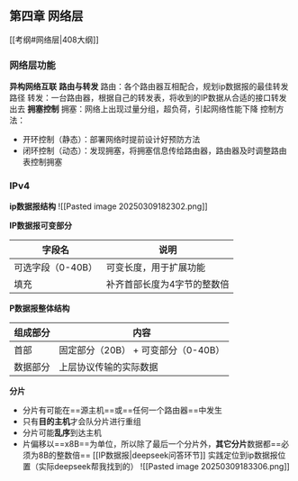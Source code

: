 ## 第四章 网络层
[[考纲#网络层|408大纲]]
### 网络层功能
**异构网络互联**
 **路由与转发**
 路由：各个路由器互相配合，规划ip数据报的最佳转发路径
 转发：一台路由器，根据自己的转发表，将收到的IP数据从合适的接口转发出去
 **拥塞控制**
 拥塞：网络上出现过量分组，超负荷，引起网络性能下降
 控制方法：
 - 开环控制（静态）：部署网络时提前设计好预防方法
 - 闭环控制（动态）：发现拥塞，将拥塞信息传给路由器，路由器及时调整路由表控制拥塞
### IPv4
**ip数据报结构**
![[Pasted image 20250309182302.png]]
 
**IP数据报可变部分**

| 字段名         | 说明             |
| ----------- | -------------- |
| 可选字段（0-40B） | 可变长度，用于扩展功能    |
| 填充          | 补齐首部长度为4字节的整数倍 |

**P数据报整体结构**

| 组成部分 | 内容                      |
| ---- | ----------------------- |
| 首部   | 固定部分（20B） + 可变部分（0-40B） |
| 数据部分 | 上层协议传输的实际数据             |

**分片**
- 分片有可能在==源主机==或==任何一个路由器==中发生
- 只有**目的主机**才会队分片进行重组
- 分片可能**乱序**到达主机
- 片偏移以==x8B==为单位，所以除了最后一个分片外，**其它分片**数据都==必须为8B的整数倍==
[[IP数据报|deepseek问答环节]]
实践定位到ip数据报位置（实际deepseek帮我找到的）
![[Pasted image 20250309183306.png]]